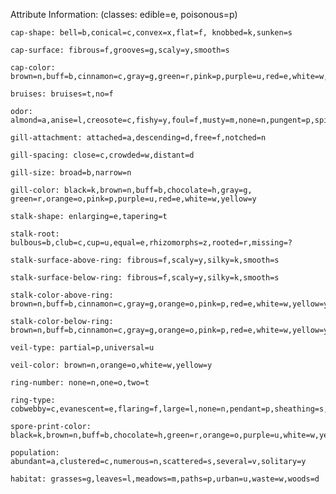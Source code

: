 Attribute Information: (classes: edible=e, poisonous=p)

	cap-shape: bell=b,conical=c,convex=x,flat=f, knobbed=k,sunken=s

	cap-surface: fibrous=f,grooves=g,scaly=y,smooth=s

	cap-color: brown=n,buff=b,cinnamon=c,gray=g,green=r,pink=p,purple=u,red=e,white=w,yellow=y

	bruises: bruises=t,no=f

	odor: almond=a,anise=l,creosote=c,fishy=y,foul=f,musty=m,none=n,pungent=p,spicy=s

	gill-attachment: attached=a,descending=d,free=f,notched=n

	gill-spacing: close=c,crowded=w,distant=d

	gill-size: broad=b,narrow=n

	gill-color: black=k,brown=n,buff=b,chocolate=h,gray=g, green=r,orange=o,pink=p,purple=u,red=e,white=w,yellow=y

	stalk-shape: enlarging=e,tapering=t

	stalk-root: bulbous=b,club=c,cup=u,equal=e,rhizomorphs=z,rooted=r,missing=?

	stalk-surface-above-ring: fibrous=f,scaly=y,silky=k,smooth=s

	stalk-surface-below-ring: fibrous=f,scaly=y,silky=k,smooth=s

	stalk-color-above-ring: brown=n,buff=b,cinnamon=c,gray=g,orange=o,pink=p,red=e,white=w,yellow=y

	stalk-color-below-ring: brown=n,buff=b,cinnamon=c,gray=g,orange=o,pink=p,red=e,white=w,yellow=y

	veil-type: partial=p,universal=u

	veil-color: brown=n,orange=o,white=w,yellow=y

	ring-number: none=n,one=o,two=t

	ring-type: cobwebby=c,evanescent=e,flaring=f,large=l,none=n,pendant=p,sheathing=s,zone=z

	spore-print-color: black=k,brown=n,buff=b,chocolate=h,green=r,orange=o,purple=u,white=w,yellow=y

	population: abundant=a,clustered=c,numerous=n,scattered=s,several=v,solitary=y

	habitat: grasses=g,leaves=l,meadows=m,paths=p,urban=u,waste=w,woods=d

